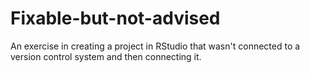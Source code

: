 # Fixable-but-not-advised
An exercise in creating a project in RStudio that wasn't connected to a version control system and then connecting it.
